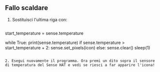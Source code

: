 ## Fallo scaldare

1. Sostituisci l'ultima riga con:
    
    ```python
start_temperature = sense.temperature

while True:
    print(sense.temperature)
    if sense.temperature > start_temperature + 2:
        sense.set_pixels(icon)
    else:
        sense.clear()
    sleep(1)
```

2. Esegui nuovamente il programma. Ora premi un dito sopra il sensore di temperatura del Sense HAT e vedi se riesci a far apparire l'icona!